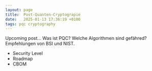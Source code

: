 ```yaml
---
layout: page
title:  Post-Quanten-Cryptograpie
date:   2025-01-13 17:36:19 +0100
tags: pqc cryptography
---
```

Upcoming post... Was ist PQC? Welche Algorithmen sind gefähred? Empfehlungen von BSI und NIST. 
* Security Level
* Roadmap
* CBOM


